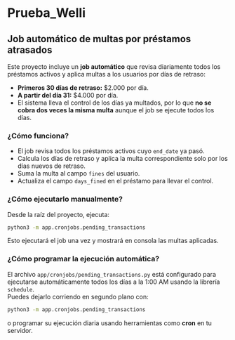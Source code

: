 # Prueba_Welli

## Job automático de multas por préstamos atrasados

Este proyecto incluye un **job automático** que revisa diariamente todos los préstamos activos y aplica multas a los usuarios por días de retraso:

- **Primeros 30 días de retraso:** $2.000 por día.
- **A partir del día 31:** $4.000 por día.
- El sistema lleva el control de los días ya multados, por lo que **no se cobra dos veces la misma multa** aunque el job se ejecute todos los días.

### ¿Cómo funciona?

- El job revisa todos los préstamos activos cuyo `end_date` ya pasó.
- Calcula los días de retraso y aplica la multa correspondiente solo por los días nuevos de retraso.
- Suma la multa al campo `fines` del usuario.
- Actualiza el campo `days_fined` en el préstamo para llevar el control.

### ¿Cómo ejecutarlo manualmente?

Desde la raíz del proyecto, ejecuta:

```sh
python3 -m app.cronjobs.pending_transactions
```

Esto ejecutará el job una vez y mostrará en consola las multas aplicadas.

### ¿Cómo programar la ejecución automática?

El archivo `app/cronjobs/pending_transactions.py` está configurado para ejecutarse automáticamente todos los días a la 1:00 AM usando la librería `schedule`.  
Puedes dejarlo corriendo en segundo plano con:

```sh
python3 -m app.cronjobs.pending_transactions
```

o programar su ejecución diaria usando herramientas como **cron** en tu servidor.
